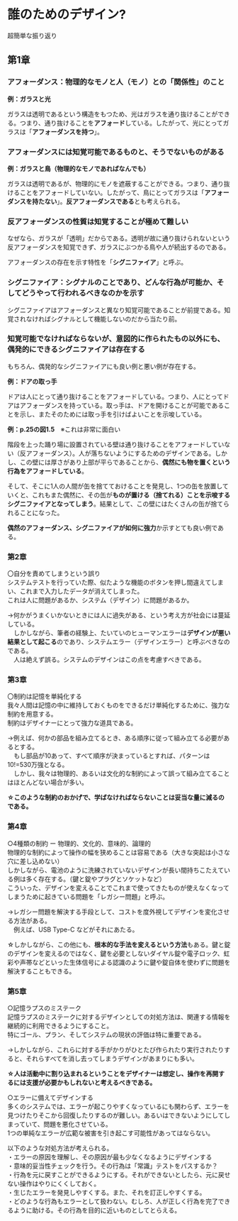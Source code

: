 # 誰のためのデザイン?

超簡単な振り返り

## 第1章
### アフォーダンス：物理的なモノと人（モノ）との「関係性」のこと

**例：ガラスと光**

ガラスは透明であるという構造をもつため、光はガラスを通り抜けることができる。つまり、通り抜けることを**アフォード**している。したがって、光にとってガラスは「**アフォーダンスを持つ**」。

### アフォーダンスには知覚可能であるものと、そうでないものがある

**例：ガラスと鳥（物理的なモノであればなんでも）**

ガラスは透明であるが、物理的にモノを遮蔽することができる。つまり、通り抜けることをアフォードしていない。したがって、鳥にとってガラスは「**アフォーダンスを持たない**」。**反アフォーダンスである**とも考えられる。

### 反アフォーダンスの性質は知覚することが極めて難しい

なぜなら、ガラスが「透明」だからである。透明が故に通り抜けられないという反アフォーダンスを知覚できず、ガラスにぶつかる鳥や人が続出するのである。  

アフォーダンスの存在を示す特性を「**シグニファイア**」と呼ぶ。


### シグニファイア：シグナルのことであり、どんな行為が可能か、そしてどうやって行われるべきなのかを示す 

シグニファイアはアフォーダンスと異なり知覚可能であることが前提である。知覚されなければシグナルとして機能しないのだから当たり前。

### 知覚可能でなければならないが、意図的に作られたもの以外にも、偶発的にできるシグニファイアは存在する

もちろん、偶発的なシグニファイアにも良い例と悪い例が存在する。

**例：ドアの取っ手**

ドアは人にとって通り抜けることをアフォードしている。つまり、人にとってドアはアフォーダンスを持っている。取っ手は、ドアを開けることが可能であることを示し、またそのためには取っ手を引けばよいことを示唆している。

**例：p.25の図1.5**　※これは非常に面白い

階段を上った踊り場に設置されている壁は通り抜けることをアフォードしていない（反アフォーダンス）。人が落ちないようにするためのデザインである。しかし、この壁には厚さがあり上部が平らであることから、**偶然にも物を置くという行為をアフォードしている**。  

そして、そこに1人の人間が缶を捨てておけることを発見し、1つの缶を放置していくと、これもまた偶然に、その缶が**ものが置ける（捨てれる）ことを示唆するシグニファイアとなってしまう**。結果として、この壁にはたくさんの缶が捨てられることになった。  

**偶然のアフォーダンス、シグニファイアが如何に強力**か示すとても良い例である。

### 第2章
〇自分を責めてしまうという誤り  
システムテストを行っていた際、似たような機能のボタンを押し間違えてしまい、これまで入力したデータが消えてしまった。  
これは人に問題があるか、システム（デザイン）に問題があるか。

→何かがうまくいかないときには人に過失がある、という考え方が社会には蔓延している。  
　しかしながら、筆者の経験上、たいていのヒューマンエラーは**デザインが悪い結果として起こる**のであり、システムエラー（デザインエラー）と呼ぶべきなのである。  
　人は絶えず誤る。システムのデザインはこの点を考慮すべきである。

### 第3章
〇制約は記憶を単純化する  
我々人間は記憶の中に維持しておくものをできるだけ単純化するために、強力な制約を用意する。  
制約はデザイナーにとって強力な道具である。

→例えば、何かの部品を組み立てるとき、ある順序に従って組み立てる必要があるとする。  
　もし部品が10あって、すべて順序が決まっているとすれば、パターンは10!=530万強となる。  
　しかし、我々は物理的、あるいは文化的な制約によって誤って組み立てることはほとんどない場合が多い。

**☆このような制約のおかげで、学ばなければならないことは妥当な量に減るのである。**

### 第4章
○4種類の制約 ー 物理的、文化的、意味的、論理的  
物理的な制約によって操作の幅を狭めることは容易である（大きな突起は小さな穴に差し込めない）  
しかしながら、電池のように洗練されていないデザインが長い間持ちこたえている例は多く存在する。（鍵と錠やプラグとソケットなど）  
こういった、デザインを変えることでこれまで使ってきたものが使えなくなってしまうために起きている問題を「レガシー問題」と呼ぶ。  

→レガシー問題を解決する手段として、コストを度外視してデザインを変化させる方法がある。  
　例えば、USB Type-C などがそれにあたる。

☆しかしながら、この他にも、**根本的な手法を変えるという方法**もある。鍵と錠のデザインを変えるのではなく、鍵を必要としないダイヤル錠や電子ロック、虹彩や声帯などといった生体信号による認識のように鍵や錠自体を使わずに問題を解決することもできる。

### 第5章
○記憶ラプスのミステーク  
記憶ラプスのミステークに対するデザインとしての対処方法は、関連する情報を継続的に利用できるようにすること。  
特にゴール、プラン、そしてシステムの現状の評価は特に重要である。

→しかしながら、これらに対する手がかりがひとたび作られたり実行されたりすると、それらすべてを消し去ってしまうデザインがあまりにも多い。

**☆人は活動中に割り込まれるということをデザイナーは想定し、操作を再開するには支援が必要かもしれないと考えるべきである。**

○エラーに備えてデザインする  
多くのシステムでは、エラーが起こりやすくなっているにも関わらず、エラーを見つけたりそこから回復したりするのが難しい。あるいはできないようにしてしまっていて、問題を悪化させている。  
1つの単純なエラーが広範な被害を引き起こす可能性があってはならない。

以下のような対処方法が考えられる。  
・エラーの原因を理解し、その原因が最も少なくなるようにデザインする  
・意味的妥当性チェックを行う。その行為は「常識」テストをパスするか？  
・行為を元に戻すことができるようにする。それができないとしたら、元に戻せない操作はやりにくくしておく。  
・生じたエラーを発見しやすくする。また、それを訂正しやすくする。  
・どのような行為もエラーとして扱わない。むしろ、人が正しく行為を完了できるように助ける。その行為を目的に近いものとしてとらえる。  
